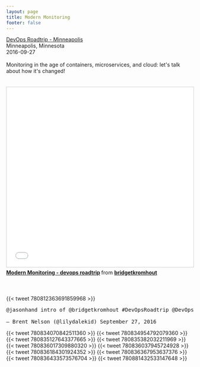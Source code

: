 ```yaml
---
layout: page
title: Modern Monitoring
footer: false
---
```


<div class="views-field views-field-nothing">        <span class="field-content views-field-field-details"><a href="https://victorops.com/devops-roadtrip-minn/">DevOps Roadtrip - Minneapolis</a><br>Minneapolis, Minnesota<br><span class="date-display-start">2016-09-27</span></span></div>

<br>
Monitoring in the age of containers, microservices, and cloud: let's talk about how it's changed!
<br>
<br>
<br>

<iframe src="//www.slideshare.net/slideshow/embed_code/key/fbZiNSZEYIcTLs" width="595" height="485" frameborder="0" marginwidth="0" marginheight="0" scrolling="no" style="border:1px solid #CCC; border-width:1px; margin-bottom:5px; max-width: 100%;" allowfullscreen> </iframe> <div style="margin-bottom:5px"> <strong> <a href="//www.slideshare.net/bridgetkromhout/modern-monitoring-devops-roadtrip" title="Modern Monitoring - devops roadtrip" target="_blank">Modern Monitoring - devops roadtrip</a> </strong> from <strong><a target="_blank" href="//www.slideshare.net/bridgetkromhout">bridgetkromhout</a></strong> </div>

<br>
<br>

{{< tweet 780812363691859968 >}}
<pre>
@jasonhand intro of @bridgetkromhout #DevOpsRoadtrip @DevOpsMsp pic.twitter.com/P0YtNkeRMf

— Brent Nelson (@lilydalekid) September 27, 2016
</pre>

{{< tweet 780834070842511360 >}}
{{< tweet 780834954792079360 >}}
{{< tweet 780835127643377665 >}}
{{< tweet 780835382032211969 >}}
{{< tweet 780836017309880320 >}}
{{< tweet 780836037945724928 >}}
{{< tweet 780836184301924352 >}}
{{< tweet 780836367953637376 >}}
{{< tweet 780836433573576704 >}}
{{< tweet 780881432533147648 >}}
